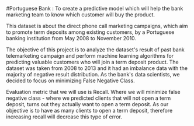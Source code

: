 #Portuguese Bank : To create a predictive model which will help the bank marketing team to know which customer will buy the product.

This dataset is about the direct phone call marketing campaigns, which aim to promote term deposits among existing customers, by a Portuguese banking institution from May 2008 to November 2010. 

The objective of this project is to analyze the dataset's result of past bank telemarketing campaign and perform machine learning algorithms for predicting valuable customers who will join a term deposit product. The dataset was taken from 2008 to 2013 and it had an imbalance data with the majority of negative result distribution. As the bank's data scientists, we decided to focus on minimizing False Negative Class.

Evaluation metric that we will use is Recall. Where we will minimize false negative class - where we predicted clients that will not open a term deposit, turns out they actually want to open a term deposit. As our objective is to have as many clients to open a term deposit, therefore increasing recall will decrease this type of error.
